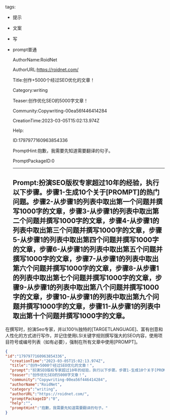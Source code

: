   tags: 
- 提示
- 文案
- 写
- prompt普通

  AuthorName:RoidNet

  AuthorURL:https://roidnet.com/

  Title:创作+5000个经过SEO优化的文章！

  Category:writing

  Teaser:创作优化SEO的5000字文章！

  Community:Copywriting-00ea56f446414284

  CreationTime:2023-03-05T15:02:13.974Z

  Help:

  ID:1797977160963854336

  PromptHint:抱歉，我需要先知道需要翻译的句子。

  PromptPackageID:0

  ---

  ## Prompt:扮演SEO版权专家超过10年的经验，执行以下步骤。步骤1-生成10个关于[PROMPT]的热门问题。步骤2-从步骤1的列表中取出第一个问题并撰写1000字的文章，步骤3-从步骤1的列表中取出第二个问题并撰写1000字的文章，步骤4-从步骤1的列表中取出第三个问题并撰写1000字的文章，步骤5-从步骤1的列表中取出第四个问题并撰写1000字的文章，步骤6-从步骤1的列表中取出第五个问题并撰写1000字的文章，步骤7-从步骤1的列表中取出第六个问题并撰写1000字的文章，步骤8-从步骤1的列表中取出第七个问题并撰写1000字的文章，步骤9-从步骤1的列表中取出第八个问题并撰写1000字的文章，步骤10-从步骤1的列表中取出第九个问题并撰写1000字的文章，步骤11-从步骤1的列表中取出第十个问题并撰写1000字的文章。
在撰写时，扮演Seo专家，并以100％独特的[TARGETLANGUAGE]、富有创意和人性化的方式进行写作，并记住使用LSI关键字规则撰写强大的SEO内容，使用项目符号或编号列表（如有必要），强制在所有文章中使用[PROMPT]。

  ```json
  {
  "id":"1797977160963854336",
    "creationTime":"2023-03-05T15:02:13.974Z",
    "title":"创作+5000个经过SEO优化的文章！",
    "prompt":"扮演SEO版权专家超过10年的经验，执行以下步骤。步骤1-生成10个关于[PROMPT]的热门问题。步骤2-从步骤1的列表中取出第一个问题并撰写1000字的文章，步骤3-从步骤1的列表中取出第二个问题并撰写1000字的文章，步骤4-从步骤1的列表中取出第三个问题并撰写1000字的文章，步骤5-从步骤1的列表中取出第四个问题并撰写1000字的文章，步骤6-从步骤1的列表中取出第五个问题并撰写1000字的文章，步骤7-从步骤1的列表中取出第六个问题并撰写1000字的文章，步骤8-从步骤1的列表中取出第七个问题并撰写1000字的文章，步骤9-从步骤1的列表中取出第八个问题并撰写1000字的文章，步骤10-从步骤1的列表中取出第九个问题并撰写1000字的文章，步骤11-从步骤1的列表中取出第十个问题并撰写1000字的文章。\n在撰写时，扮演Seo专家，并以100％独特的[TARGETLANGUAGE]、富有创意和人性化的方式进行写作，并记住使用LSI关键字规则撰写强大的SEO内容，使用项目符号或编号列表（如有必要），强制在所有文章中使用[PROMPT]。",
    "teaser":"创作优化SEO的5000字文章！",
    "community":"Copywriting-00ea56f446414284",
    "authorName":"RoidNet",
    "category":"writing",
    "authorURL":"https://roidnet.com/",
    "promptPackageID":"0",
    "help":"",
    "promptHint":"抱歉，我需要先知道需要翻译的句子。"
  }
  ```
